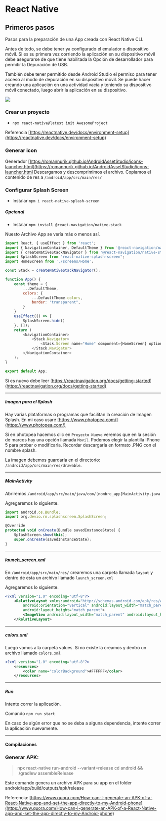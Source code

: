 # React Native

## Primeros pasos
Pasos para la preparación de una App creada con React Native CLI.

Antes de todo, se debe tener ya configurado el emulador o dispositivo móvil. 
Si es su primera vez corriendo la aplicación en su dispositivo móvil debe asegurarse de que tiene habilitada la Opción de desarrollador para permitir la Depuración de USB. 

También debe tener permitido desde Android Studio el permiso para tener acceso al modo de depuración en su dispositivo móvil.
Se puede hacer creando una aplicación en una actividad vacía y teniendo su dispositivo móvil conectado, luego abrir la aplicación en su dispositivo.

![](https://i.stack.imgur.com/4g9Bd.png)

### Crear un proyecto

- `npx react-native@latest init AwesomeProject`

Referencia [https://reactnative.dev/docs/environment-setup](https://reactnative.dev/docs/environment-setup)

### Generar icon

Generador [https://romannurik.github.io/AndroidAssetStudio/icons-launcher.html](https://romannurik.github.io/AndroidAssetStudio/icons-launcher.html
Descargamos y descomprimimos el archivo. 
Copiamos el contenido de res a `/android/app/src/main/res/`

### Configurar Splash Screen

- Instalar `npm i react-native-splash-screen`

##### Opcional
- Instalar `npm install @react-navigation/native-stack`

Nuesto Archivo App se vería más o menos así.

```javascript
import React, { useEffect } from 'react';
import { NavigationContainer, DefaultTheme } from '@react-navigation/native';
import { createNativeStackNavigator } from '@react-navigation/native-stack';
import SplashScreen from "react-native-splash-screen";
import HomeScreen from './screens/Home';

const Stack = createNativeStackNavigator();

function App() {
    const theme = {
        ...DefaultTheme,
        colors: {
            ...DefaultTheme.colors,
            border: "transparent",
        }
    }
    useEffect(() => {
        SplashScreen.hide()
    }, []);
    return (
        <NavigationContainer>
            <Stack.Navigator>
                <Stack.Screen name="Home" component={HomeScreen} options={{ headerShown: false }} />
            </Stack.Navigator>
        </NavigationContainer>
    );
}

export default App;
```

Si es nuevo debe leer [https://reactnavigation.org/docs/getting-started](https://reactnavigation.org/docs/getting-started)


------------



##### Imagen para el Splash

Hay varias plataformas o programas que facilitan la creación de Imagen Splash.
En mi caso usaré [https://www.photopea.com/](https://www.photopea.com/)

Si en photopea hacemos clic en `Proyecto Nuevo` veremos que en la sesión de marcos hay una opción llamada `Movil`. Podemos elegir la plantilla IPhone 5 para probar o modificarla. Recordar descargarla en formato .PNG con el nombre splash.

La imagen debemos guardarla en el directorio: `/android/app/src/main/res/drawable`.


------------


##### MainActivity

Abriremos `/android/app/src/main/java/com/[nombre_app]MainActivity.java`

Agregaremos lo siguiente.
```javascript
import android.os.Bundle;
import org.devio.rn.splashscreen.SplashScreen;
```

```javascript
@Override
protected void onCreate(Bundle savedInstanceState) {
    SplashScreen.show(this); 
    super.onCreate(savedInstanceState);
}
```


------------


##### launch_screen.xml
En `/android/app/src/main/res/` crearemos una carpeta llamada `layout` y dentro de esta un archivo llamado `launch_screen.xml`

Agregaremos lo siguiente.

```xml
<?xml version="1.0" encoding="utf-8"?>
	<RelativeLayout xmlns:android="http://schemas.android.com/apk/res/android"
	    android:orientation="vertical" android:layout_width="match_parent"
	    android:layout_height="match_parent">
	    <ImageView android:layout_width="match_parent" android:layout_height="match_parent" android:src="@drawable/splash" android:scaleType="fitXY" />
	</RelativeLayout>
```


------------

##### colors.xml

Luego vamos a la carpeta values. Si no existe la creamos y dentro un archivo llamado `colors.xml`

```xml
<?xml version="1.0" encoding="utf-8"?>
	<resources>
	    <color name="colorBackground">#FFFFFF</color>
	</resources>
```


------------

##### Run

Intente correr la aplicación.

Comando `npm run start`

En caso de algún error que no se deba a alguna dependencia, intente correr la aplicación nuevamente.


------------

#### Compilaciones

### Generar APK:

> npx react-native run-android --variant=release
cd android && ./gradlew assembleRelease

Este comando genera un archivo APK para su app en el folder android/app/build/outputs/apk/release

Referencia: [https://www.quora.com/How-can-I-generate-an-APK-of-a-React-Native-app-and-set-the-app-directly-to-my-Android-phone](https://www.quora.com/How-can-I-generate-an-APK-of-a-React-Native-app-and-set-the-app-directly-to-my-Android-phone)

